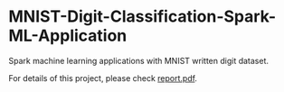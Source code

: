 # MNIST-Digit-Classification-Spark-ML-Application
Spark machine learning applications with MNIST written digit dataset.

For details of this project, please check [report.pdf](ddd).
